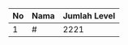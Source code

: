 | No | Nama            | Jumlah Level |
|----|-----------------|--------------|
| 1  | #    |    2221        |
